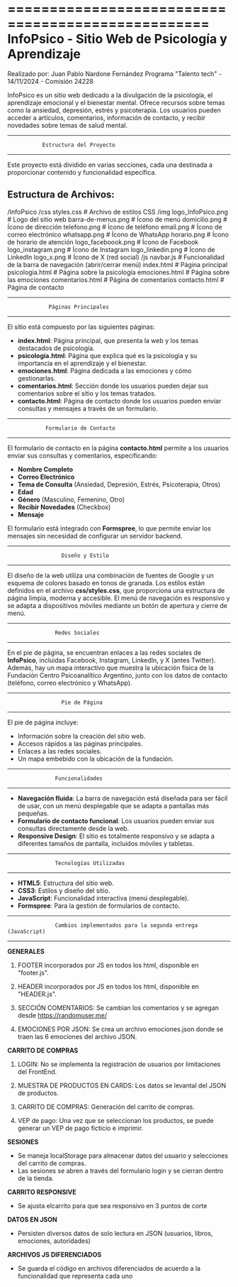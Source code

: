 ==================================================
                  InfoPsico - Sitio Web de Psicología y Aprendizaje
==================================================
Realizado por: Juan Pablo Nardone Fernández
Programa "Talento tech" - 14/11/2024 - Comisión 24228

InfoPsico es un sitio web dedicado a la divulgación de la psicología, el aprendizaje emocional y el bienestar mental. Ofrece recursos sobre temas como la ansiedad, depresión, estrés y psicoterapia. Los usuarios pueden acceder a artículos, comentarios, información de contacto, y recibir novedades sobre temas de salud mental.

--------------------------------------------------
               Estructura del Proyecto
--------------------------------------------------

Este proyecto está dividido en varias secciones, cada una destinada a proporcionar contenido y funcionalidad específica.

Estructura de Archivos:
------------------------
/InfoPsico
    /css
        styles.css           # Archivo de estilos CSS
    /img
        logo_InfoPsico.png   # Logo del sitio web
        barra-de-menus.png   # Ícono de menú
        domicilio.png        # Ícono de dirección
        telefono.png         # Ícono de teléfono
        email.png            # Ícono de correo electrónico
        whatsapp.png         # Ícono de WhatsApp
        horario.png          # Ícono de horario de atención
        logo_faceboook.png   # Ícono de Facebook
        logo_instagram.png   # Ícono de Instagram
        logo_linkedin.png    # Ícono de LinkedIn
        logo_x.png           # Ícono de X (red social)
    /js
        navbar.js            # Funcionalidad de la barra de navegación (abrir/cerrar menú)
    index.html               # Página principal
    psicologia.html          # Página sobre la psicología
    emociones.html           # Página sobre las emociones
    comentarios.html         # Página de comentarios
    contacto.html            # Página de contacto

--------------------------------------------------
                 Páginas Principales
--------------------------------------------------

El sitio está compuesto por las siguientes páginas:

- **index.html**: Página principal, que presenta la web y los temas destacados de psicología.
- **psicologia.html**: Página que explica qué es la psicología y su importancia en el aprendizaje 
  y el bienestar.
- **emociones.html**: Página dedicada a las emociones y cómo gestionarlas.
- **comentarios.html**: Sección donde los usuarios pueden dejar sus comentarios sobre el sitio 
  y los temas tratados.
- **contacto.html**: Página de contacto donde los usuarios pueden enviar consultas y mensajes 
  a través de un formulario.

--------------------------------------------------
                Formulario de Contacto
--------------------------------------------------

El formulario de contacto en la página **contacto.html** permite a los usuarios enviar sus 
consultas y comentarios, especificando:

- **Nombre Completo**
- **Correo Electrónico**
- **Tema de Consulta** (Ansiedad, Depresión, Estrés, Psicoterapia, Otros)
- **Edad**
- **Género** (Masculino, Femenino, Otro)
- **Recibir Novedades** (Checkbox)
- **Mensaje**

El formulario está integrado con **Formspree**, lo que permite enviar los mensajes sin necesidad 
de configurar un servidor backend.

--------------------------------------------------
                     Diseño y Estilo
--------------------------------------------------

El diseño de la web utiliza una combinación de fuentes de Google y un esquema de colores basado 
en tonos de granada. Los estilos están definidos en el archivo **css/styles.css**, que proporciona 
una estructura de página limpia, moderna y accesible. El menú de navegación es responsivo y se 
adapta a dispositivos móviles mediante un botón de apertura y cierre de menú.

--------------------------------------------------
                   Redes Sociales
--------------------------------------------------

En el pie de página, se encuentran enlaces a las redes sociales de **InfoPsico**, incluidas 
Facebook, Instagram, LinkedIn, y X (antes Twitter). Además, hay un mapa interactivo que muestra 
la ubicación física de la Fundación Centro Psicoanalítico Argentino, junto con los datos de contacto 
(teléfono, correo electrónico y WhatsApp).

--------------------------------------------------
                     Pie de Página
--------------------------------------------------

El pie de página incluye:
- Información sobre la creación del sitio web.
- Accesos rápidos a las páginas principales.
- Enlaces a las redes sociales.
- Un mapa embebido con la ubicación de la fundación.

--------------------------------------------------
                   Funcionalidades
--------------------------------------------------

- **Navegación fluida**: La barra de navegación está diseñada para ser fácil de usar, con un 
  menú desplegable que se adapta a pantallas más pequeñas.
- **Formulario de contacto funcional**: Los usuarios pueden enviar sus consultas directamente 
  desde la web.
- **Responsive Design**: El sitio es totalmente responsivo y se adapta a diferentes tamaños de 
  pantalla, incluidos móviles y tabletas.

--------------------------------------------------
                   Tecnologías Utilizadas
--------------------------------------------------

- **HTML5**: Estructura del sitio web.
- **CSS3**: Estilos y diseño del sitio.
- **JavaScript**: Funcionalidad interactiva (menú desplegable).
- **Formspree**: Para la gestión de formularios de contacto.

--------------------------------------------------
                   Cambios implementados para la segunda entrega (JavaScript)
--------------------------------------------------

**GENERALES**
1. FOOTER incorporados por JS en todos los html, disponible en "footer.js".

2. HEADER incorporados por JS en todos los html, disponible en "HEADER.js".

3. SECCIÓN COMENTARIOS: Se cambian los comentarios y se agregan desde https://randomuser.me/

4. EMOCIONES POR JSON: Se crea un archivo emociones.json donde se traen las 6 emociones del archivo JSON.

**CARRITO DE COMPRAS**
1. LOGIN: No se implementa la registración de usuarios por limitaciones del FrontEnd.

2. MUESTRA DE PRODUCTOS EN CARDS: Los datos se levantal del JSON de productos.

3. CARRITO DE COMPRAS: Generación del carrito de compras.

4. VEP de pago: Una vez que se seleccionan los productos, se puede generar un VEP de pago ficticio e imprimir.

**SESIONES**
- Se maneja localStorage para almacenar datos del usuario y selecciones del carrito de compras.
- Las sesiones se abren a través del formulario login y se cierran dentro de la tienda.

**CARRITO RESPONSIVE**
- Se ajusta elcarrito para que sea responsivo en 3 puntos de corte

**DATOS EN JSON**
- Persisten diversos datos de solo lectura en JSON (usuarios, libros, emociones, autoridades)

**ARCHIVOS JS DIFERENCIADOS**
- Se guarda el código en archivos diferenciados de acuerdo a la funcionalidad que representa cada uno